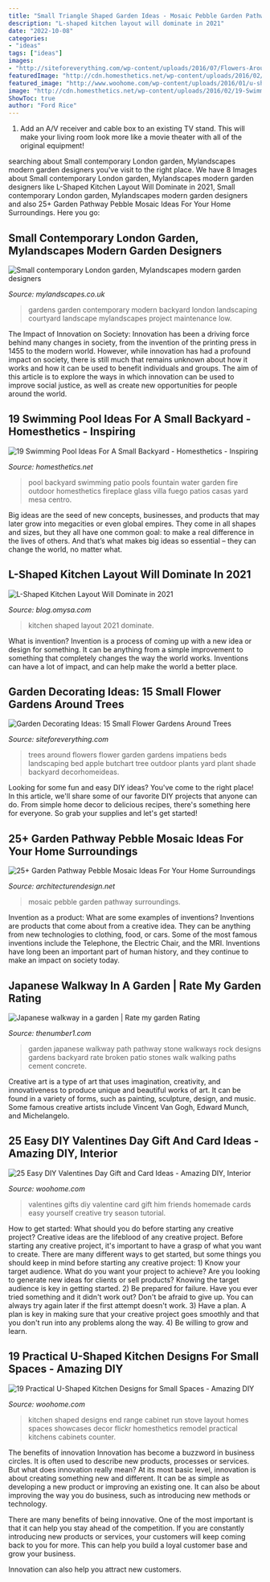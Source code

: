 ```yaml
---
title: "Small Triangle Shaped Garden Ideas - Mosaic Pebble Garden Pathway Surroundings"
description: "L-shaped kitchen layout will dominate in 2021"
date: "2022-10-08"
categories:
- "ideas"
tags: ["ideas"]
images:
- "http://siteforeverything.com/wp-content/uploads/2016/07/Flowers-Around-Trees13.jpg"
featuredImage: "http://cdn.homesthetics.net/wp-content/uploads/2016/02/19-Swimming-Pool-Ideas-For-A-Small-Backyard-1.jpg"
featured_image: "http://www.woohome.com/wp-content/uploads/2016/01/u-shaped-kitchen-18.jpg"
image: "http://cdn.homesthetics.net/wp-content/uploads/2016/02/19-Swimming-Pool-Ideas-For-A-Small-Backyard-1.jpg"
ShowToc: true
author: "Ford Rice"
---
```



1. Add an A/V receiver and cable box to an existing TV stand. This will make your living room look more like a movie theater with all of the original equipment!

	

		
searching about Small contemporary London garden, Mylandscapes modern garden designers you've visit to the right place. We have 8 Images about Small contemporary London garden, Mylandscapes modern garden designers like L-Shaped Kitchen Layout Will Dominate in 2021, Small contemporary London garden, Mylandscapes modern garden designers and also 25+ Garden Pathway Pebble Mosaic Ideas For Your Home Surroundings. Here you go:
		
    
## Small Contemporary London Garden, Mylandscapes Modern Garden Designers

<img loading=lazy src="https://www.mylandscapes.co.uk/small-gardens/small-contemporary-garden/small-garden-lighting.jpg" onerror="this.onerror=null;this.src='https://tse3.mm.bing.net/th?id=OIP.Rlu6m0lgfUcdNASaQiHO7wHaEo&amp;pid=15.1';" alt="Small contemporary London garden, Mylandscapes modern garden designers">

_Source: mylandscapes.co.uk_

>gardens garden contemporary modern backyard london landscaping courtyard landscape mylandscapes project maintenance low. 

	

The Impact of Innovation on Society:
Innovation has been a driving force behind many changes in society, from the invention of the printing press in 1455 to the modern world. However, while innovation has had a profound impact on society, there is still much that remains unknown about how it works and how it can be used to benefit individuals and groups. The aim of this article is to explore the ways in which innovation can be used to improve social justice, as well as create new opportunities for people around the world.

    
## 19 Swimming Pool Ideas For A Small Backyard - Homesthetics - Inspiring

<img loading=lazy src="http://cdn.homesthetics.net/wp-content/uploads/2016/02/19-Swimming-Pool-Ideas-For-A-Small-Backyard-1.jpg" onerror="this.onerror=null;this.src='https://tse4.mm.bing.net/th?id=OIP.jIA-QSlF31M6G6r1CizIxQHaR2&amp;pid=15.1';" alt="19 Swimming Pool Ideas For A Small Backyard - Homesthetics - Inspiring">

_Source: homesthetics.net_

>pool backyard swimming patio pools fountain water garden fire outdoor homesthetics fireplace glass villa fuego patios casas yard mesa centro. 

	

Big ideas are the seed of new concepts, businesses, and products that may later grow into megacities or even global empires. They come in all shapes and sizes, but they all have one common goal: to make a real difference in the lives of others. And that’s what makes big ideas so essential – they can change the world, no matter what.

    
## L-Shaped Kitchen Layout Will Dominate In 2021

<img loading=lazy src="https://blog.omysa.com/wp-content/uploads/2020/12/L-Shaped-Kitchen-Layout-Image-2-1-684x1024.jpg" onerror="this.onerror=null;this.src='https://tse4.mm.bing.net/th?id=OIP.2-cuC6ZIOwJ1sf3ENzb9qwHaLF&amp;pid=15.1';" alt="L-Shaped Kitchen Layout Will Dominate in 2021">

_Source: blog.omysa.com_

>kitchen shaped layout 2021 dominate. 

	

What is invention?
Invention is a process of coming up with a new idea or design for something. It can be anything from a simple improvement to something that completely changes the way the world works. Inventions can have a lot of impact, and can help make the world a better place.

    
## Garden Decorating Ideas: 15 Small Flower Gardens Around Trees

<img loading=lazy src="http://siteforeverything.com/wp-content/uploads/2016/07/Flowers-Around-Trees13.jpg" onerror="this.onerror=null;this.src='https://tse4.mm.bing.net/th?id=OIP.vyE-KfuSL4tQ74lPy8X2vwHaJ4&amp;pid=15.1';" alt="Garden Decorating Ideas: 15 Small Flower Gardens Around Trees">

_Source: siteforeverything.com_

>trees around flowers flower garden gardens impatiens beds landscaping bed apple butchart tree outdoor plants yard plant shade backyard decorhomeideas. 

	

Looking for some fun and easy DIY ideas? You've come to the right place! In this article, we'll share some of our favorite DIY projects that anyone can do. From simple home decor to delicious recipes, there's something here for everyone. So grab your supplies and let's get started!

    
## 25+ Garden Pathway Pebble Mosaic Ideas For Your Home Surroundings

<img loading=lazy src="http://cdn.architecturendesign.net/wp-content/uploads/2016/04/AD-Garden-Pathway-Pebble-Mosaic-Ideas-For-Your-Home-03.jpg" onerror="this.onerror=null;this.src='https://tse4.mm.bing.net/th?id=OIP.XJXnwxiKvMKzTWZwgbz7SgHaJ3&amp;pid=15.1';" alt="25+ Garden Pathway Pebble Mosaic Ideas For Your Home Surroundings">

_Source: architecturendesign.net_

>mosaic pebble garden pathway surroundings. 

	

Invention as a product: What are some examples of inventions?
Inventions are products that come about from a creative idea. They can be anything from new technologies to clothing, food, or cars. Some of the most famous inventions include the Telephone, the Electric Chair, and the MRI. Inventions have long been an important part of human history, and they continue to make an impact on society today.

    
## Japanese Walkway In A Garden | Rate My Garden Rating

<img loading=lazy src="http://www.thenumber1.com/Files/0aaa4556-aa9a-4b14-a6f4-b62f6d5d3d54.jpeg" onerror="this.onerror=null;this.src='https://tse4.mm.bing.net/th?id=OIP.vrW8pnMp7N_AobxJ6cyzkgHaF7&amp;pid=15.1';" alt="Japanese walkway in a garden | Rate my garden Rating">

_Source: thenumber1.com_

>garden japanese walkway path pathway stone walkways rock designs gardens backyard rate broken patio stones walk walking paths cement concrete. 

	

Creative art is a type of art that uses imagination, creativity, and innovativeness to produce unique and beautiful works of art. It can be found in a variety of forms, such as painting, sculpture, design, and music. Some famous creative artists include Vincent Van Gogh, Edward Munch, and Michelangelo.

    
## 25 Easy DIY Valentines Day Gift And Card Ideas - Amazing DIY, Interior

<img loading=lazy src="http://www.woohome.com/wp-content/uploads/2014/02/DIY-Valentine-s-day-gifts-cards-10.jpg" onerror="this.onerror=null;this.src='https://tse4.mm.bing.net/th?id=OIP.aQVuQZDSYPdJ3j0qYMK_4wHaJ4&amp;pid=15.1';" alt="25 Easy DIY Valentines Day Gift and Card Ideas - Amazing DIY, Interior">

_Source: woohome.com_

>valentines gifts diy valentine card gift him friends homemade cards easy yourself creative try season tutorial. 

	

How to get started: What should you do before starting any creative project?
Creative ideas are the lifeblood of any creative project. Before starting any creative project, it's important to have a grasp of what you want to create. There are many different ways to get started, but some things you should keep in mind before starting any creative project: 1) Know your target audience. What do you want your project to achieve? Are you looking to generate new ideas for clients or sell products? Knowing the target audience is key in getting started. 2) Be prepared for failure. Have you ever tried something and it didn't work out? Don't be afraid to give up. You can always try again later if the first attempt doesn't work. 3) Have a plan. A plan is key in making sure that your creative project goes smoothly and that you don't run into any problems along the way. 4) Be willing to grow and learn.

    
## 19 Practical U-Shaped Kitchen Designs For Small Spaces - Amazing DIY

<img loading=lazy src="http://www.woohome.com/wp-content/uploads/2016/01/u-shaped-kitchen-18.jpg" onerror="this.onerror=null;this.src='https://tse4.mm.bing.net/th?id=OIP.QYkMI4_LsQuTfKKNokwYRQHaKj&amp;pid=15.1';" alt="19 Practical U-Shaped Kitchen Designs for Small Spaces - Amazing DIY">

_Source: woohome.com_

>kitchen shaped designs end range cabinet run stove layout homes spaces showcases decor flickr homesthetics remodel practical kitchens cabinets counter. 

	

The benefits of innovation
Innovation has become a buzzword in business circles. It is often used to describe new products, processes or services. But what does innovation really mean?
At its most basic level, innovation is about creating something new and different. It can be as simple as developing a new product or improving an existing one. It can also be about improving the way you do business, such as introducing new methods or technology.

There are many benefits of being innovative. One of the most important is that it can help you stay ahead of the competition. If you are constantly introducing new products or services, your customers will keep coming back to you for more. This can help you build a loyal customer base and grow your business.

Innovation can also help you attract new customers.

